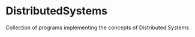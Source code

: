 DistributedSystems
==================
Collection of programs implementing the concepts of Distributed Systems

